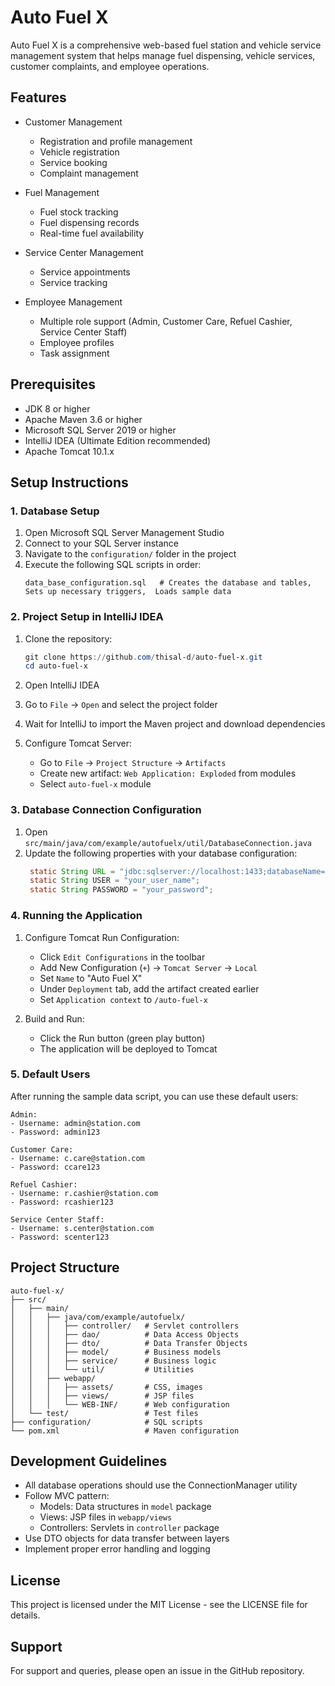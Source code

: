 # Auto Fuel X

Auto Fuel X is a comprehensive web-based fuel station and vehicle service management system that helps manage fuel dispensing, vehicle services, customer complaints, and employee operations.

## Features

- Customer Management
  - Registration and profile management
  - Vehicle registration
  - Service booking
  - Complaint management
  
- Fuel Management
  - Fuel stock tracking
  - Fuel dispensing records
  - Real-time fuel availability
  
- Service Center Management
  - Service appointments
  - Service tracking
  
- Employee Management
  - Multiple role support (Admin, Customer Care, Refuel Cashier, Service Center Staff)
  - Employee profiles
  - Task assignment

## Prerequisites

- JDK 8 or higher
- Apache Maven 3.6 or higher
- Microsoft SQL Server 2019 or higher
- IntelliJ IDEA (Ultimate Edition recommended)
- Apache Tomcat 10.1.x

## Setup Instructions

### 1. Database Setup

1. Open Microsoft SQL Server Management Studio
2. Connect to your SQL Server instance
3. Navigate to the `configuration/` folder in the project
4. Execute the following SQL scripts in order:
   ```
   data_base_configuration.sql   # Creates the database and tables, Sets up necessary triggers,  Loads sample data
   ```

### 2. Project Setup in IntelliJ IDEA

1. Clone the repository:
   ```powershell
   git clone https://github.com/thisal-d/auto-fuel-x.git
   cd auto-fuel-x
   ```

2. Open IntelliJ IDEA
3. Go to `File` → `Open` and select the project folder
4. Wait for IntelliJ to import the Maven project and download dependencies
5. Configure Tomcat Server:
   - Go to `File` → `Project Structure` → `Artifacts`
   - Create new artifact: `Web Application: Exploded` from modules
   - Select `auto-fuel-x` module

### 3. Database Connection Configuration

1. Open `src/main/java/com/example/autofuelx/util/DatabaseConnection.java`
2. Update the following properties with your database configuration:
   ```java
    static String URL = "jdbc:sqlserver://localhost:1433;databaseName=your_db_name;encrypt=false;";
    static String USER = "your_user_name";
    static String PASSWORD = "your_password";
   ```

### 4. Running the Application

1. Configure Tomcat Run Configuration:
   - Click `Edit Configurations` in the toolbar
   - Add New Configuration (`+`) → `Tomcat Server` → `Local`
   - Set `Name` to "Auto Fuel X"
   - Under `Deployment` tab, add the artifact created earlier
   - Set `Application context` to `/auto-fuel-x`

2. Build and Run:
   - Click the Run button (green play button)
   - The application will be deployed to Tomcat

### 5. Default Users

After running the sample data script, you can use these default users:

```
Admin:
- Username: admin@station.com
- Password: admin123

Customer Care:
- Username: c.care@station.com
- Password: ccare123

Refuel Cashier:
- Username: r.cashier@station.com
- Password: rcashier123

Service Center Staff:
- Username: s.center@station.com
- Password: scenter123
```

## Project Structure

```
auto-fuel-x/
├── src/
│   ├── main/
│   │   ├── java/com/example/autofuelx/
│   │   │   ├── controller/   # Servlet controllers
│   │   │   ├── dao/          # Data Access Objects
│   │   │   ├── dto/          # Data Transfer Objects
│   │   │   ├── model/        # Business models
│   │   │   ├── service/      # Business logic
│   │   │   └── util/         # Utilities
│   │   ├── webapp/
│   │   │   ├── assets/       # CSS, images
│   │   │   ├── views/        # JSP files
│   │   │   └── WEB-INF/      # Web configuration
│   └── test/                 # Test files
├── configuration/            # SQL scripts
└── pom.xml                   # Maven configuration
```

## Development Guidelines

- All database operations should use the ConnectionManager utility
- Follow MVC pattern:
  - Models: Data structures in `model` package
  - Views: JSP files in `webapp/views`
  - Controllers: Servlets in `controller` package
- Use DTO objects for data transfer between layers
- Implement proper error handling and logging


## License

This project is licensed under the MIT License - see the LICENSE file for details.

## Support

For support and queries, please open an issue in the GitHub repository.
